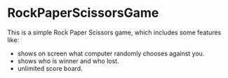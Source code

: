 # RockPaperScissorsGame
This is a simple Rock Paper Scissors game, which includes some features like:
* shows on screen what computer randomly chooses against you.
* shows who is winner and who lost.
* unlimited score board.
